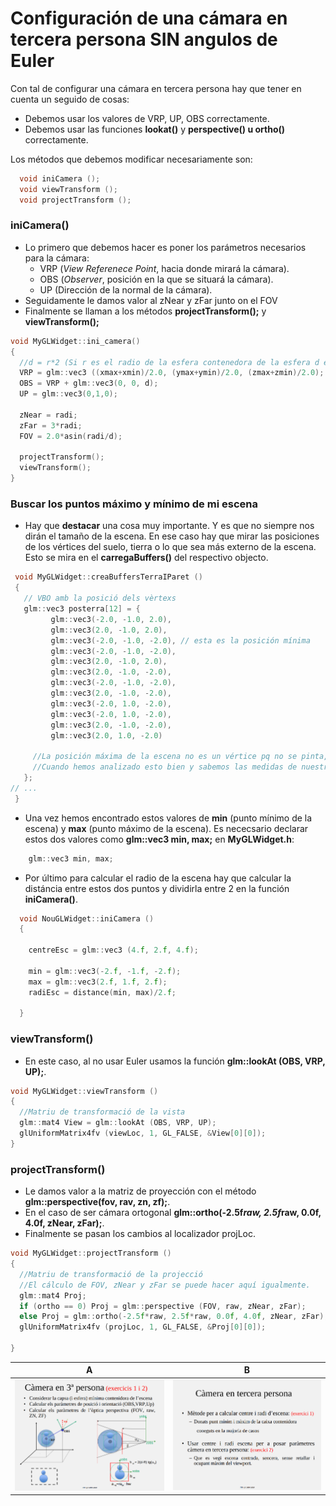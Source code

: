 # Configuración de una cámara en tercera persona SIN angulos de Euler

Con tal de configurar una cámara en tercera persona hay que tener en cuenta un seguido de cosas:
 - Debemos usar los valores de VRP, UP, OBS correctamente.
 - Debemos usar las funciones **lookat()** y **perspective() u ortho()** correctamente.

Los métodos que debemos modificar necesariamente son:

```c++
  void iniCamera ();
  void viewTransform ();
  void projectTransform ();
```

### iniCamera()

  - Lo primero que debemos hacer es poner los parámetros necesarios para la cámara:
    - VRP (*View Referenece Point*, hacia donde mirará la cámara).
    - OBS (*Observer*, posición en la que se situará la cámara).
    - UP (Dirección de la normal de la cámara).
  - Seguidamente le damos valor al zNear y zFar junto on el FOV
  - Finalmente se llaman a los métodos **projectTransform();** y **viewTransform();**

```c++
void MyGLWidget::ini_camera()
{
  //d = r*2 (Si r es el radio de la esfera contenedora de la esfera d es 2 veces este radio)
  VRP = glm::vec3 ((xmax+xmin)/2.0, (ymax+ymin)/2.0, (zmax+zmin)/2.0);
  OBS = VRP + glm::vec3(0, 0, d);
  UP = glm::vec3(0,1,0);

  zNear = radi;
  zFar = 3*radi;
  FOV = 2.0*asin(radi/d);
  
  projectTransform();
  viewTransform();
}

```
### Buscar los puntos máximo y mínimo de mi escena

- Hay que **destacar** una cosa muy importante. Y es que no siempre nos dirán el tamaño de la escena. En ese caso hay que mirar las posiciones de los vértices del suelo, tierra o lo que sea más externo de la escena. Esto se mira en el **carregaBuffers()** del respectivo objecto.
 
 ```c++
  void MyGLWidget::creaBuffersTerraIParet ()
  {
    // VBO amb la posició dels vèrtexs
    glm::vec3 posterra[12] = {
          glm::vec3(-2.0, -1.0, 2.0),
          glm::vec3(2.0, -1.0, 2.0),
          glm::vec3(-2.0, -1.0, -2.0), // esta es la posición mínima
          glm::vec3(-2.0, -1.0, -2.0),
          glm::vec3(2.0, -1.0, 2.0),
          glm::vec3(2.0, -1.0, -2.0),
          glm::vec3(-2.0, -1.0, -2.0),
          glm::vec3(2.0, -1.0, -2.0),
          glm::vec3(-2.0, 1.0, -2.0),
          glm::vec3(-2.0, 1.0, -2.0),
          glm::vec3(2.0, -1.0, -2.0),
          glm::vec3(2.0, 1.0, -2.0)
	  
	  //La posición máxima de la escena no es un vértice pq no se pinta, es un vértice imaginario.
	  //Cuando hemos analizado esto bien y sabemos las medidas de nuestra escena podemos averiguar el punto máximo.
    };
 // ...
  }
 ```
 - Una vez hemos encontrado estos valores de **min** (punto mínimo de la escena) y **max** (punto máximo de la escena).
 Es nececsario declarar estos dos valores como **glm::vec3 min, max;** en **MyGLWidget.h**:
 ```c++
     glm::vec3 min, max;
 ```
 - Por último para calcular el radio de la escena hay que calcular la distáncia entre estos dos puntos y dividirla entre 2
 en la función **iniCamera()**.

```c++
  void NouGLWidget::iniCamera ()
  {

    centreEsc = glm::vec3 (4.f, 2.f, 4.f);
    
    min = glm::vec3(-2.f, -1.f, -2.f);
    max = glm::vec3(2.f, 1.f, 2.f);
    radiEsc = distance(min, max)/2.f;
  
  }
```

### viewTransform()

 - En este caso, al no usar Euler usamos la función **glm::lookAt (OBS, VRP, UP);**.

```c++
void MyGLWidget::viewTransform ()
{
  //Matriu de transformació de la vista
  glm::mat4 View = glm::lookAt (OBS, VRP, UP);
  glUniformMatrix4fv (viewLoc, 1, GL_FALSE, &View[0][0]);
}

```

### projectTransform()

- Le damos valor a la matriz de proyección con el método **glm::perspective(fov, rav, zn, zf);**.
- En el caso de ser cámara ortogonal **glm::ortho(-2.5f*raw, 2.5f*raw, 0.0f, 4.0f, zNear, zFar);**.
- Finalmente se pasan los cambios al localizador projLoc.

```c++
void MyGLWidget::projectTransform ()
{
  //Matriu de transformació de la projecció
  //El cálculo de FOV, zNear y zFar se puede hacer aquí igualmente.
  glm::mat4 Proj;
  if (ortho == 0) Proj = glm::perspective (FOV, raw, zNear, zFar);
  else Proj = glm::ortho(-2.5f*raw, 2.5f*raw, 0.0f, 4.0f, zNear, zFar);
  glUniformMatrix4fv (projLoc, 1, GL_FALSE, &Proj[0][0]);

}


```



A             |  B
:-------------------------:|:-------------------------:
![](https://github.com/aalexisp/UPC/blob/master/IDI/images/image1.png)  |  ![](https://github.com/aalexisp/UPC/blob/master/IDI/images/image2.png)
